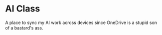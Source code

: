 # AI Class
A place to sync my AI work across devices since OneDrive is a stupid son of a bastard's ass.
